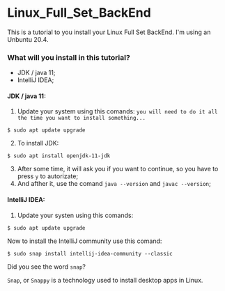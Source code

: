 # Linux_Full_Set_BackEnd
This is a tutorial to you install your  Linux Full Set BackEnd. I'm using an Unbuntu 20.4.

### What will you install in this tutorial?
* JDK / java 11;
* IntelliJ IDEA;

#### JDK / java 11:
1. Update your system using this comands: `you will need to do it all the time you want to install something...`
```
$ sudo apt update upgrade
```
2. To install JDK:
``` 
$ sudo apt install openjdk-11-jdk
```
3. After some time, it will ask you if you want to continue, so you have to press ```y``` to autorizate;
4. And afther it, use the comand ```java --version``` and ```javac --version```;

#### IntelliJ IDEA:
1. Update your systen using this comands:
```
$ sudo apt update upgrade
```
Now to install the IntelliJ community use this comand:
```
$ sudo snap install intellij-idea-community --classic
```
Did you see the word `snap`?

`Snap`, or `Snappy` is a technology used to install desktop apps in Linux.
